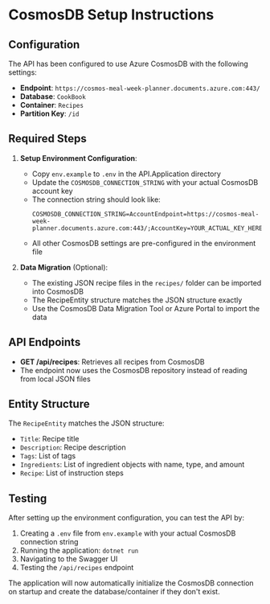 # CosmosDB Setup Instructions

## Configuration

The API has been configured to use Azure CosmosDB with the following settings:

- **Endpoint**: `https://cosmos-meal-week-planner.documents.azure.com:443/`
- **Database**: `CookBook`
- **Container**: `Recipes`
- **Partition Key**: `/id`

## Required Steps

1. **Setup Environment Configuration**: 
   - Copy `env.example` to `.env` in the API.Application directory
   - Update the `COSMOSDB_CONNECTION_STRING` with your actual CosmosDB account key
   - The connection string should look like:
     ```
     COSMOSDB_CONNECTION_STRING=AccountEndpoint=https://cosmos-meal-week-planner.documents.azure.com:443/;AccountKey=YOUR_ACTUAL_KEY_HERE
     ```
   - All other CosmosDB settings are pre-configured in the environment file

2. **Data Migration** (Optional):
   - The existing JSON recipe files in the `recipes/` folder can be imported into CosmosDB
   - The RecipeEntity structure matches the JSON structure exactly
   - Use the CosmosDB Data Migration Tool or Azure Portal to import the data

## API Endpoints

- **GET /api/recipes**: Retrieves all recipes from CosmosDB
- The endpoint now uses the CosmosDB repository instead of reading from local JSON files

## Entity Structure

The `RecipeEntity` matches the JSON structure:
- `Title`: Recipe title
- `Description`: Recipe description  
- `Tags`: List of tags
- `Ingredients`: List of ingredient objects with name, type, and amount
- `Recipe`: List of instruction steps

## Testing

After setting up the environment configuration, you can test the API by:
1. Creating a `.env` file from `env.example` with your actual CosmosDB connection string
2. Running the application: `dotnet run`
3. Navigating to the Swagger UI
4. Testing the `/api/recipes` endpoint

The application will now automatically initialize the CosmosDB connection on startup and create the database/container if they don't exist.
